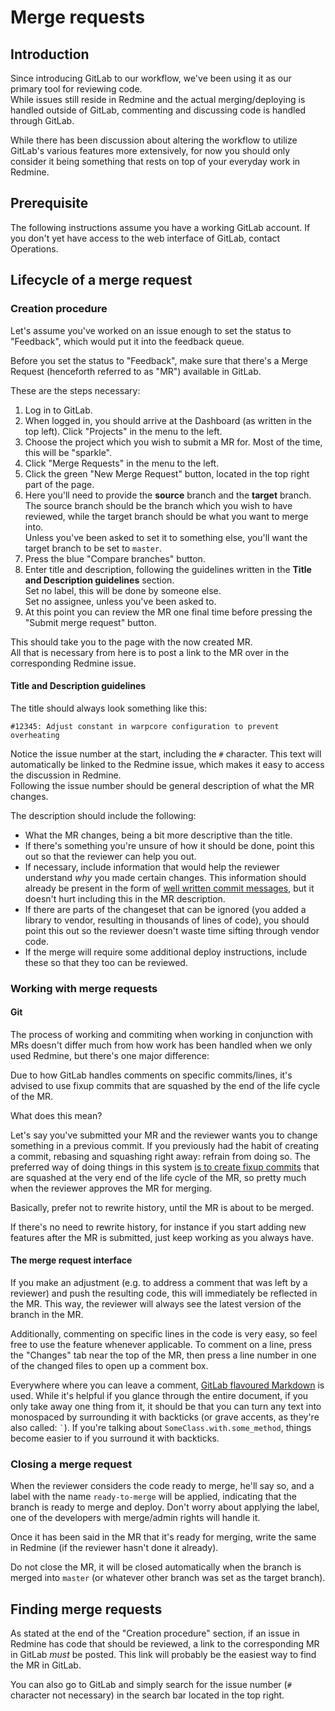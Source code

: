 # Merge requests
## Introduction
Since introducing GitLab to our workflow, we've been using it as our primary
tool for reviewing code.  
While issues still reside in Redmine and the actual merging/deploying is handled
outside of GitLab, commenting and discussing code is handled through GitLab.

While there has been discussion about altering the workflow to utilize GitLab's
various features more extensively, for now you should only consider it being
something that rests on top of your everyday work in Redmine.

## Prerequisite
The following instructions assume you have a working GitLab account. If you
don't yet have access to the web interface of GitLab, contact Operations.

## Lifecycle of a merge request
### Creation procedure
Let's assume you've worked on an issue enough to set the status to "Feedback",
which would put it into the feedback queue.

Before you set the status to "Feedback", make sure that there's a Merge Request
(henceforth referred to as "MR") available in GitLab.

These are the steps necessary:

1. Log in to GitLab.
2. When logged in, you should arrive at the Dashboard (as written in the top
   left). Click "Projects" in the menu to the left.
3. Choose the project which you wish to submit a MR for. Most of the time, this
   will be "sparkle".
4. Click "Merge Requests" in the menu to the left.
5. Click the green "New Merge Request" button, located in the top right part of
   the page.
6. Here you'll need to provide the **source** branch and the **target** branch.
   The source branch should be the branch which you wish to have reviewed, while
   the target branch should be what you want to merge into.  
   Unless you've been asked to set it to something else, you'll want the target
   branch to be set to `master`.
7. Press the blue "Compare branches" button.
8. Enter title and description, following the guidelines written in the
   **Title and Description guidelines** section.  
   Set no label, this will be done by someone else.  
   Set no assignee, unless you've been asked to.
9. At this point you can review the MR one final time before pressing the
   "Submit merge request" button.

This should take you to the page with the now created MR.  
All that is necessary from here is to post a link to the MR over in the
corresponding Redmine issue.

#### Title and Description guidelines
The title should always look something like this:

    #12345: Adjust constant in warpcore configuration to prevent overheating

Notice the issue number at the start, including the `#` character. This text
will automatically be linked to the Redmine issue, which makes it easy to access
the discussion in Redmine.  
Following the issue number should be general description of what the MR changes.

The description should include the following:

* What the MR changes, being a bit more descriptive than the title.
* If there's something you're unsure of how it should be done, point this out so
  that the reviewer can help you out.
* If necessary, include information that would help the reviewer understand
  *why* you made certain changes. This information should already be present in
  the form of [well written commit messages](../../style/git), but it doesn't
  hurt including this in the MR description.
* If there are parts of the changeset that can be ignored (you added a library
  to vendor, resulting in thousands of lines of code), you should point this out
  so the reviewer doesn't waste time sifting through vendor code.
* If the merge will require some additional deploy instructions, include these
  so that they too can be reviewed.

### Working with merge requests
#### Git
The process of working and commiting when working in conjunction with MRs
doesn't differ much from how work has been handled when we only used Redmine,
but there's one major difference:

Due to how GitLab handles comments on specific commits/lines, it's advised to
use fixup commits that are squashed by the end of the life cycle of the MR.

What does this mean?

Let's say you've submitted your MR and the reviewer wants you to change
something in a previous commit. If you previously had the habit of creating
a commit, rebasing and squashing right away: refrain from doing so. The
preferred way of doing things in this system [is to create fixup commits][1]
that are squashed at the very end of the life cycle of the MR, so pretty much
when the reviewer approves the MR for merging.

  [1]: http://fle.github.io/git-tip-keep-your-branch-clean-with-fixup-and-autosquash.html

Basically, prefer not to rewrite history, until the MR is about to be merged.

If there's no need to rewrite history, for instance if you start adding new
features after the MR is submitted, just keep working as you always have.

#### The merge request interface
If you make an adjustment (e.g. to address a comment that was left by
a reviewer) and push the resulting code, this will immediately be reflected in
the MR. This way, the reviewer will always see the latest version of the branch
in the MR.

Additionally, commenting on specific lines in the code is very easy, so feel
free to use the feature whenever applicable. To comment on a line, press the
"Changes" tab near the top of the MR, then press a line number in one of the
changed files to open up a comment box.

Everywhere where you can leave a comment, [GitLab flavoured Markdown][1] is
used. While it's helpful if you glance through the entire document, if you only
take away one thing from it, it should be that you can turn any text into
monospaced by surrounding it with backticks (or grave accents, as they're also
called: `` ` ``). If you're talking about `SomeClass.with.some_method`, things
become easier to if you surround it with backticks.

  [1]: http://doc.gitlab.com/ce/markdown/markdown.html

### Closing a merge request
When the reviewer considers the code ready to merge, he'll say so, and a label
with the name `ready-to-merge` will be applied, indicating that the branch is
ready to merge and deploy.
Don't worry about applying the label, one of the developers with merge/admin
rights will handle it.

Once it has been said in the MR that it's ready for merging, write the same in
Redmine (if the reviewer hasn't done it already).

Do not close the MR, it will be closed automatically when the branch is merged
into `master` (or whatever other branch was set as the target branch).

## Finding merge requests
As stated at the end of the "Creation procedure" section, if an issue in
Redmine has code that should be reviewed, a link to the corresponding MR in
GitLab *must* be posted. This link will probably be the easiest way to find the
MR in GitLab.

You can also go to GitLab and simply search for the issue number (`#` character
not necessary) in the search bar located in the top right.
